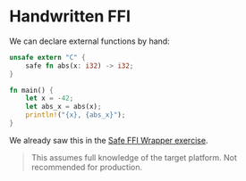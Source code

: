 # Handwritten FFI

We can declare external functions by hand:

```rust
unsafe extern "C" {
    safe fn abs(x: i32) -> i32;
}

fn main() {
    let x = -42;
    let abs_x = abs(x);
    println!("{x}, {abs_x}");
}
```

We already saw this in the
[Safe FFI Wrapper exercise](../../exercises/day-3/safe-ffi-wrapper.md).

> This assumes full knowledge of the target platform. Not recommended for
> production.
